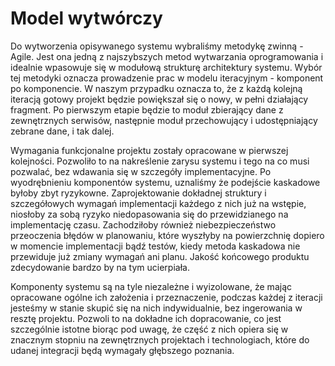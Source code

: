 # Model wytwórczy

Do wytworzenia opisywanego systemu wybraliśmy metodykę zwinną - Agile.
Jest ona jedną z najszybszych metod wytwarzania oprogramowania i idealnie
wpasowuje się w modułową strukturę architektury systemu.
Wybór tej metodyki oznacza prowadzenie prac w modelu iteracyjnym - komponent
po komponencie. W naszym przypadku oznacza to, że z każdą kolejną iteracją
gotowy projekt będzie powiększał się o nowy, w pełni działający fragment.
Po pierwszym etapie będzie to moduł zbierający dane z zewnętrznych serwisów,
następnie moduł przechowujący i udostępniający zebrane dane, i tak dalej.

Wymagania funkcjonalne projektu zostały opracowane w pierwszej kolejności.
Pozwoliło to na nakreślenie zarysu systemu i tego na co musi pozwalać, bez
wdawania się w szczegóły implementacyjne. Po wyodrębnieniu komponentów systemu,
uznaliśmy że podejście kaskadowe byłoby zbyt ryzykowne. Zaprojektowanie
dokładnej struktury i szczegółowych wymagań implementacji każdego z nich już
na wstępie, niosłoby za sobą ryzyko niedopasowania się do przewidzianego
na implementację czasu. Zachodziłoby również niebezpieczeństwo przeoczenia
błędów w planowaniu, które wyszłyby na powierzchnię dopiero w momencie
implementacji bądź testów, kiedy metoda kaskadowa nie przewiduje już 
zmiany wymagań ani planu. Jakość końcowego produktu zdecydowanie bardzo by na
tym ucierpiała.

Komponenty systemu są na tyle niezależne i wyizolowane, że mając opracowane
ogólne ich założenia i przeznaczenie, podczas każdej z iteracji jesteśmy
w stanie skupić się na nich indywidualnie, bez ingerowania w resztę projektu.
Pozwoli to na dokładne ich dopracowanie, co jest szczególnie istotne
biorąc pod uwagę, że część z nich opiera się w znacznym stopniu na zewnętrznych
projektach i technologiach, które do udanej integracji będą wymagały głębszego
poznania.




